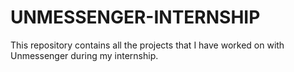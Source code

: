 # UNMESSENGER-INTERNSHIP
This repository contains all the projects that I have worked on with Unmessenger during my internship.
